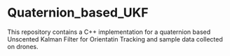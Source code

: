 # Quaternion_based_UKF
This repository contains a C++ implementation for a quaternion based Unscented Kalman Filter for Orientatin Tracking and sample data collected on drones. 
